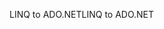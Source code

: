 <span data-ttu-id="288d0-101">LINQ to ADO.NET</span><span class="sxs-lookup"><span data-stu-id="288d0-101">LINQ to ADO.NET</span></span>